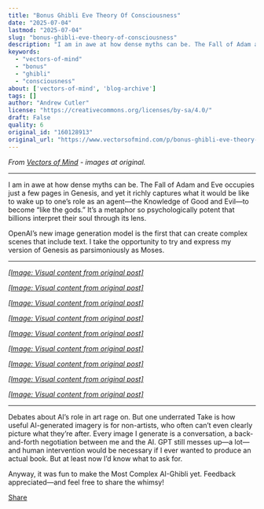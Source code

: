 ```yaml
---
title: "Bonus Ghibli Eve Theory Of Consciousness"
date: "2025-07-04"
lastmod: "2025-07-04"
slug: "bonus-ghibli-eve-theory-of-consciousness"
description: "I am in awe at how dense myths can be. The Fall of Adam and Eve occupies just a few pages in Genesis, and yet it richly captures what it would be like to wake up to one\u2019s role as an agent\u2014the Knowledg..."
keywords:
  - "vectors-of-mind"
  - "bonus"
  - "ghibli"
  - "consciousness"
about: ['vectors-of-mind', 'blog-archive']
tags: []
author: "Andrew Cutler"
license: "https://creativecommons.org/licenses/by-sa/4.0/"
draft: False
quality: 6
original_id: "160128913"
original_url: "https://www.vectorsofmind.com/p/bonus-ghibli-eve-theory-of-consciousness"
---
```

*From [Vectors of Mind](https://www.vectorsofmind.com/p/bonus-ghibli-eve-theory-of-consciousness) - images at original.*

---

I am in awe at how dense myths can be. The Fall of Adam and Eve occupies just a few pages in Genesis, and yet it richly captures what it would be like to wake up to one’s role as an agent—the Knowledge of Good and Evil—to become “like the gods.” It’s a metaphor so psychologically potent that billions interpret their soul through its lens. 

OpenAI’s new image generation model is the first that can create complex scenes that include text. I take the opportunity to try and express my version of Genesis as parsimoniously as Moses.

* * *

[*[Image: Visual content from original post]*](https://substackcdn.com/image/fetch/$s_!y2Yi!,f_auto,q_auto:good,fl_progressive:steep/https%3A%2F%2Fsubstack-post-media.s3.amazonaws.com%2Fpublic%2Fimages%2F10240443-db9f-4ff1-91d5-2b207ddc498d_1024x1536.png)

[*[Image: Visual content from original post]*](https://substackcdn.com/image/fetch/$s_!xVLb!,f_auto,q_auto:good,fl_progressive:steep/https%3A%2F%2Fsubstack-post-media.s3.amazonaws.com%2Fpublic%2Fimages%2Fc6f93096-6e32-4f37-9771-1a945d98bad1_1024x1536.webp)

[*[Image: Visual content from original post]*](https://substackcdn.com/image/fetch/$s_!o7zQ!,f_auto,q_auto:good,fl_progressive:steep/https%3A%2F%2Fsubstack-post-media.s3.amazonaws.com%2Fpublic%2Fimages%2F0a0d0838-ed0b-499c-ba1e-b3d038623e7b_1024x1536.png)

[*[Image: Visual content from original post]*](https://substackcdn.com/image/fetch/$s_!w0eL!,f_auto,q_auto:good,fl_progressive:steep/https%3A%2F%2Fsubstack-post-media.s3.amazonaws.com%2Fpublic%2Fimages%2F5335633a-4e08-4ee5-a2d0-5d61589f8da8_1024x1536.png)

[*[Image: Visual content from original post]*](https://substackcdn.com/image/fetch/$s_!xul4!,f_auto,q_auto:good,fl_progressive:steep/https%3A%2F%2Fsubstack-post-media.s3.amazonaws.com%2Fpublic%2Fimages%2Fa1f8bede-83b8-41c3-a59d-4037ff58a70e_1024x1536.webp)

[*[Image: Visual content from original post]*](https://substackcdn.com/image/fetch/$s_!NB9o!,f_auto,q_auto:good,fl_progressive:steep/https%3A%2F%2Fsubstack-post-media.s3.amazonaws.com%2Fpublic%2Fimages%2F8df6d2ec-a33c-4420-80e1-60a820ed6106_1024x1536.webp)

[*[Image: Visual content from original post]*](https://substackcdn.com/image/fetch/$s_!3XqZ!,f_auto,q_auto:good,fl_progressive:steep/https%3A%2F%2Fsubstack-post-media.s3.amazonaws.com%2Fpublic%2Fimages%2F7296a31b-d032-4b9c-a5b6-af886769c1df_1024x1536.webp)

[*[Image: Visual content from original post]*](https://substackcdn.com/image/fetch/$s_!bC4j!,f_auto,q_auto:good,fl_progressive:steep/https%3A%2F%2Fsubstack-post-media.s3.amazonaws.com%2Fpublic%2Fimages%2F28640f9a-5d66-4c2b-ac6f-713057d7c4eb_1024x1536.png)

[*[Image: Visual content from original post]*](https://substackcdn.com/image/fetch/$s_!rsp9!,f_auto,q_auto:good,fl_progressive:steep/https%3A%2F%2Fsubstack-post-media.s3.amazonaws.com%2Fpublic%2Fimages%2Fe45066b0-4004-4bbe-814d-043f80d6ee1a_1024x1536.webp)

* * *

Debates about AI’s role in art rage on. But one underrated Take is how useful AI-generated imagery is for non-artists, who often can’t even clearly picture what they’re after. Every image I generate is a conversation, a back-and-forth negotiation between me and the AI. GPT still messes up—a lot—and human intervention would be necessary if I ever wanted to produce an actual book. But at least now I’d know what to ask for.

Anyway, it was fun to make the Most Complex AI-Ghibli yet. Feedback appreciated—and feel free to share the whimsy!

[Share](https://www.vectorsofmind.com/p/bonus-ghibli-eve-theory-of-consciousness?utm_source=substack&utm_medium=email&utm_content=share&action=share)
